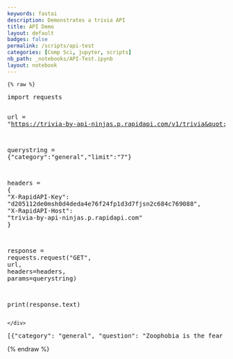 ```yaml
---
keywords: fastai
description: Demonstrates a trivia API
title: API Demo
layout: default
badges: false
permalink: /scripts/api-test
categories: [Comp Sci, jupyter, scripts]
nb_path: _notebooks/API-Test.ipynb
layout: notebook
---
```


<!--
#################################################
### THIS FILE WAS AUTOGENERATED! DO NOT EDIT! ###
#################################################
# file to edit: _notebooks/API-Test.ipynb
-->

<div class="container" id="notebook-container">
        
    {% raw %}
    
<div class="cell border-box-sizing code_cell rendered">
<div class="input">

<div class="inner_cell">
    <div class="input_area">
<div class=" highlight hl-ipython3"><pre><span></span><span class="kn">import</span> <span class="nn">requests</span>

<span class="n">url</span> <span class="o">=</span> <span class="s2">&quot;https://trivia-by-api-ninjas.p.rapidapi.com/v1/trivia&quot;</span>

<span class="n">querystring</span> <span class="o">=</span> <span class="p">{</span><span class="s2">&quot;category&quot;</span><span class="p">:</span><span class="s2">&quot;general&quot;</span><span class="p">,</span><span class="s2">&quot;limit&quot;</span><span class="p">:</span><span class="s2">&quot;7&quot;</span><span class="p">}</span>

<span class="n">headers</span> <span class="o">=</span> <span class="p">{</span>
	<span class="s2">&quot;X-RapidAPI-Key&quot;</span><span class="p">:</span> <span class="s2">&quot;d205112de0msh0d4deda4e76f24fp1d3d7fjsn2c684c769088&quot;</span><span class="p">,</span>
	<span class="s2">&quot;X-RapidAPI-Host&quot;</span><span class="p">:</span> <span class="s2">&quot;trivia-by-api-ninjas.p.rapidapi.com&quot;</span>
<span class="p">}</span>

<span class="n">response</span> <span class="o">=</span> <span class="n">requests</span><span class="o">.</span><span class="n">request</span><span class="p">(</span><span class="s2">&quot;GET&quot;</span><span class="p">,</span> <span class="n">url</span><span class="p">,</span> <span class="n">headers</span><span class="o">=</span><span class="n">headers</span><span class="p">,</span> <span class="n">params</span><span class="o">=</span><span class="n">querystring</span><span class="p">)</span>

<span class="nb">print</span><span class="p">(</span><span class="n">response</span><span class="o">.</span><span class="n">text</span><span class="p">)</span>
</pre></div>

    </div>
</div>
</div>

<div class="output_wrapper">
<div class="output">

<div class="output_area">

<div class="output_subarea output_stream output_stdout output_text">
<pre>[{&#34;category&#34;: &#34;general&#34;, &#34;question&#34;: &#34;Zoophobia is the fear of ______&#34;, &#34;answer&#34;: &#34;Animals&#34;}, {&#34;category&#34;: &#34;general&#34;, &#34;question&#34;: &#34;Pierre Augustine Caron de Baumarchais play what Opera based on it&#34;, &#34;answer&#34;: &#34;Barber Of Seville&#34;}, {&#34;category&#34;: &#34;general&#34;, &#34;question&#34;: &#34;Hang on Sloopy&#39; was the official rock song of which band&#34;, &#34;answer&#34;: &#34;Ohio&#34;}, {&#34;category&#34;: &#34;general&#34;, &#34;question&#34;: &#34;When is turkey traditionally eaten in america&#34;, &#34;answer&#34;: &#34;Thanksgiving&#34;}, {&#34;category&#34;: &#34;general&#34;, &#34;question&#34;: &#34;What was mozart&#39;s first name&#34;, &#34;answer&#34;: &#34;Wolfgang&#34;}, {&#34;category&#34;: &#34;general&#34;, &#34;question&#34;: &#34;In the film &#39;titanic&#39;, who did leonardo dicaprio and kate winslet play&#34;, &#34;answer&#34;: &#34;Jack&#34;}, {&#34;category&#34;: &#34;general&#34;, &#34;question&#34;: &#34;What was founded in the UK 1694 because of war with France&#34;, &#34;answer&#34;: &#34;Bank Of England&#34;}]
</pre>
</div>
</div>

</div>
</div>

</div>
    {% endraw %}

</div>
 

